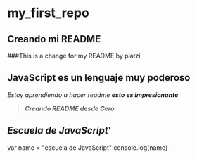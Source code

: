 # my_first_repo
## Creando mi README
###This is a change for my README by platzi
## JavaScript es un lenguaje muy poderoso

*Estoy aprendiendo a hacer readme*
**_esto es impresionante_**

>**_Creando README desde Cero_**
        
##        **_Escuela de JavaScript_**'

var     name = "escuela de JavaScript"
        console.log(name)
